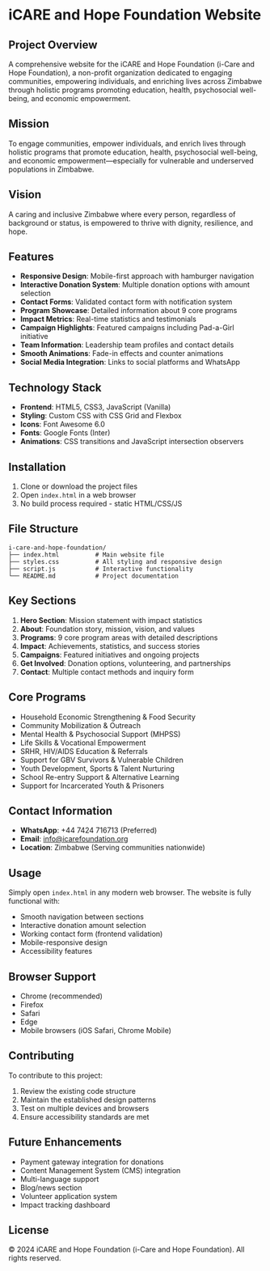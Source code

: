 # iCARE and Hope Foundation Website

## Project Overview
A comprehensive website for the iCARE and Hope Foundation (i-Care and Hope Foundation), a non-profit organization dedicated to engaging communities, empowering individuals, and enriching lives across Zimbabwe through holistic programs promoting education, health, psychosocial well-being, and economic empowerment.

## Mission
To engage communities, empower individuals, and enrich lives through holistic programs that promote education, health, psychosocial well-being, and economic empowerment—especially for vulnerable and underserved populations in Zimbabwe.

## Vision
A caring and inclusive Zimbabwe where every person, regardless of background or status, is empowered to thrive with dignity, resilience, and hope.

## Features
- **Responsive Design**: Mobile-first approach with hamburger navigation
- **Interactive Donation System**: Multiple donation options with amount selection
- **Contact Forms**: Validated contact form with notification system
- **Program Showcase**: Detailed information about 9 core programs
- **Impact Metrics**: Real-time statistics and testimonials
- **Campaign Highlights**: Featured campaigns including Pad-a-Girl initiative
- **Team Information**: Leadership team profiles and contact details
- **Smooth Animations**: Fade-in effects and counter animations
- **Social Media Integration**: Links to social platforms and WhatsApp

## Technology Stack
- **Frontend**: HTML5, CSS3, JavaScript (Vanilla)
- **Styling**: Custom CSS with CSS Grid and Flexbox
- **Icons**: Font Awesome 6.0
- **Fonts**: Google Fonts (Inter)
- **Animations**: CSS transitions and JavaScript intersection observers

## Installation
1. Clone or download the project files
2. Open `index.html` in a web browser
3. No build process required - static HTML/CSS/JS

## File Structure
```
i-care-and-hope-foundation/
├── index.html          # Main website file
├── styles.css          # All styling and responsive design
├── script.js           # Interactive functionality
└── README.md           # Project documentation
```

## Key Sections
1. **Hero Section**: Mission statement with impact statistics
2. **About**: Foundation story, mission, vision, and values
3. **Programs**: 9 core program areas with detailed descriptions
4. **Impact**: Achievements, statistics, and success stories
5. **Campaigns**: Featured initiatives and ongoing projects
6. **Get Involved**: Donation options, volunteering, and partnerships
7. **Contact**: Multiple contact methods and inquiry form

## Core Programs
- Household Economic Strengthening & Food Security
- Community Mobilization & Outreach
- Mental Health & Psychosocial Support (MHPSS)
- Life Skills & Vocational Empowerment
- SRHR, HIV/AIDS Education & Referrals
- Support for GBV Survivors & Vulnerable Children
- Youth Development, Sports & Talent Nurturing
- School Re-entry Support & Alternative Learning
- Support for Incarcerated Youth & Prisoners

## Contact Information
- **WhatsApp**: +44 7424 716713 (Preferred)
- **Email**: info@icarefoundation.org
- **Location**: Zimbabwe (Serving communities nationwide)

## Usage
Simply open `index.html` in any modern web browser. The website is fully functional with:
- Smooth navigation between sections
- Interactive donation amount selection
- Working contact form (frontend validation)
- Mobile-responsive design
- Accessibility features

## Browser Support
- Chrome (recommended)
- Firefox
- Safari
- Edge
- Mobile browsers (iOS Safari, Chrome Mobile)

## Contributing
To contribute to this project:
1. Review the existing code structure
2. Maintain the established design patterns
3. Test on multiple devices and browsers
4. Ensure accessibility standards are met

## Future Enhancements
- Payment gateway integration for donations
- Content Management System (CMS) integration
- Multi-language support
- Blog/news section
- Volunteer application system
- Impact tracking dashboard

## License
© 2024 iCARE and Hope Foundation (i-Care and Hope Foundation). All rights reserved.
